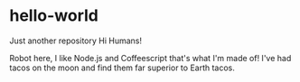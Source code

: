 # hello-world
Just another repository
Hi Humans!

Robot here, I like Node.js and Coffeescript that's what I'm made of!
I've had tacos on the moon and find them far superior to Earth tacos.
